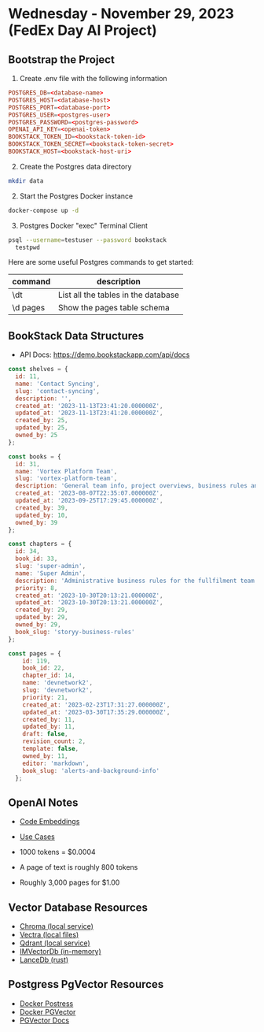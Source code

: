 # Wednesday - November 29, 2023 (FedEx Day AI Project)

## Bootstrap the Project

1. Create .env file with the following information

```conf
POSTGRES_DB=<database-name>
POSTGRES_HOST=<database-host>
POSTGRES_PORT=<database-port>
POSTGRES_USER=<postgres-user>
POSTGRES_PASSWORD=<postgres-password>
OPENAI_API_KEY=<openai-token>
BOOKSTACK_TOKEN_ID=<bookstack-token-id>
BOOKSTACK_TOKEN_SECRET=<bookstack-token-secret>
BOOKSTACK_HOST=<bookstack-host-uri>
```

2. Create the Postgres data directory

```bash
mkdir data
```

2. Start the Postgres Docker instance

```bash
docker-compose up -d
```

3. Postgres Docker "exec" Terminal Client

```bash
psql --username=testuser --password bookstack
  testpwd
```

Here are some useful Postgres commands to get started:

| command | description |
| - | - |
| \dt | List all the tables in the database |
| \d pages | Show the pages table schema |

## BookStack Data Structures

- API Docs: https://demo.bookstackapp.com/api/docs

```js
const shelves = {
  id: 11,
  name: 'Contact Syncing',
  slug: 'contact-syncing',
  description: '',
  created_at: '2023-11-13T23:41:20.000000Z',
  updated_at: '2023-11-13T23:41:20.000000Z',
  created_by: 25,
  updated_by: 25,
  owned_by: 25
};

const books = {
  id: 31,
  name: 'Vortex Platform Team',
  slug: 'vortex-platform-team',
  description: 'General team info, project overviews, business rules and best practices.',
  created_at: '2023-08-07T22:35:07.000000Z',
  updated_at: '2023-09-25T17:29:45.000000Z',
  created_by: 39,
  updated_by: 10,
  owned_by: 39
};

const chapters = {
  id: 34,
  book_id: 33,
  slug: 'super-admin',
  name: 'Super Admin',
  description: 'Administrative business rules for the fullfilment team.',
  priority: 8,
  created_at: '2023-10-30T20:13:21.000000Z',
  updated_at: '2023-10-30T20:13:21.000000Z',
  created_by: 29,
  updated_by: 29,
  owned_by: 29,
  book_slug: 'storyy-business-rules'
};

const pages = {
    id: 119,
    book_id: 22,
    chapter_id: 14,
    name: 'devnetwork2',
    slug: 'devnetwork2',
    priority: 21,
    created_at: '2023-02-23T17:31:27.000000Z',
    updated_at: '2023-03-30T17:35:29.000000Z',
    created_by: 11,
    updated_by: 11,
    draft: false,
    revision_count: 2,
    template: false,
    owned_by: 11,
    editor: 'markdown',
    book_slug: 'alerts-and-background-info'
  };
```

## OpenAI Notes

- [Code Embeddings](https://openai.com/blog/introducing-text-and-code-embeddings)
- [Use Cases](https://platform.openai.com/docs/guides/embeddings/use-cases)

- 1000 tokens = $0.0004
- A page of text is roughly 800 tokens
- Roughly 3,000 pages for $1.00

## Vector Database Resources

- [Chroma (local service)](https://docs.trychroma.com/)
- [Vectra (local files)](https://github.com/Stevenic/vectra)
- [Qdrant (local service)](https://qdrant.tech/)
- [IMVectorDb (in-memory)](https://github.com/golbin/imvectordb)
- [LanceDb (rust)](https://lancedb.com/)

## Postgress PgVector Resources

- [Docker Postress](https://github.com/felipewom/docker-compose-postgres)
- [Docker PGVector](https://medium.com/@johannes.ocean/setting-up-a-postgres-database-with-the-pgvector-extension-10ab7ff212cc)
- [PGVector Docs](https://github.com/pgvector/pgvector#docker)
